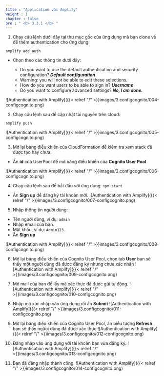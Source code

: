 ```yaml
---
title : "Application với Amplify"
weight : 1
chapter : false
pre : " <b> 3.3.1 </b> "
---
```


1. Chạy câu lệnh dưới đây tại thư mục gốc của ứng dụng mà bạn clone về để thêm authentication cho ứng dụng:

```
amplify add auth

```

+ Chọn theo các thông tin dưới đây:

    - Do you want to use the default authentication and security configuration? ***Default configuration***
    - Warning: you will not be able to edit these selections.
    - How do you want users to be able to sign in? ***Username***
    - Do you want to configure advanced settings? ***No, I am done.***

![Authentication with Amplify]({{< relref "/" >}}images/3.configcognito/004-configcognito.png)

2. Chạy câu lệnh sau để cập nhật tài nguyên trên cloud:
```
amplify push

```
![Authentication with Amplify]({{< relref "/" >}}images/3.configcognito/005-configcognito.png)

3. Mở lại bảng điều khiển của CloudFormation để kiểm tra xem stack đã được tạo hay chưa.
 + Ấn **id** của UserPool để mở bảng điều khiển của **Cognito User Pool**

![Authentication with Amplify]({{< relref "/" >}}images/3.configcognito/006-configcognito.png)

4. Chạy câu lệnh sau để bắt đầu với ứng dụng: `npm start`
 + Ấn **Sign up** để đăng ký tài khoản mới.
![Authentication with Amplify]({{< relref "/" >}}images/3.configcognito/007-configcognito.png)

5. Nhập thông tin người dùng:
 + Tên người dùng, ví dụ: `admin`
 + Nhập email của bạn.
 + Mật khẩu, ví dụ: `Admin123`
 + Ấn **Sign up**

![Authentication with Amplify]({{< relref "/" >}}images/3.configcognito/008-configcognito.png)

6. Mở lại bảng điều khiển của Cognito User Pool, chọn tab **User** bạn sẽ thấy một người dùng đã được đăng ký nhưng chưa xác nhận
![Authentication with Amplify]({{< relref "/" >}}images/3.configcognito/009-configcognito.png)

7. Mở mail của bạn để lấy mã xác thực đã được gửi tự động.
![Authentication with Amplify]({{< relref "/" >}}images/3.configcognito/010-configcognito.png)

8. Nhập mã xác nhập vào ứng dụng rồi ấn **Submit**
![Authentication with Amplify]({{< relref "/" >}}images/3.configcognito/011-configcognito.png)

9. Mở lại bảng điều khiển của Cognito User Pool, ấn biểu tượng **Refresh** bạn sẽ thấy ngừoi dùng đã được xác thực
![Authentication with Amplify]({{< relref "/" >}}images/3.configcognito/012-configcognito.png)

10. Đăng nhập vào ứng dụng với tài khoản bạn vừa đăng ký.
![Authentication with Amplify]({{< relref "/" >}}images/3.configcognito/013-configcognito.png)

11. Bạn đã đăng nhập thành công.
![Authentication with Amplify]({{< relref "/" >}}images/3.configcognito/014-configcognito.png)
